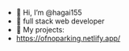 - 👋 Hi, I’m @hagai155
- 👀 full stack web developer
- 🌱 My projects:
-  https://ofnoparking.netlify.app/


<!---
hagai155/hagai155 is a ✨ special ✨ repository because its `README.md` (this file) appears on your GitHub profile.
You can click the Preview link to take a look at your changes.
--->
